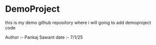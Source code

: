 # DemoProject
this is my demo github repository where i will going to add demoproject code


Author :- Pankaj Sawant
date   :-   7/1/25
